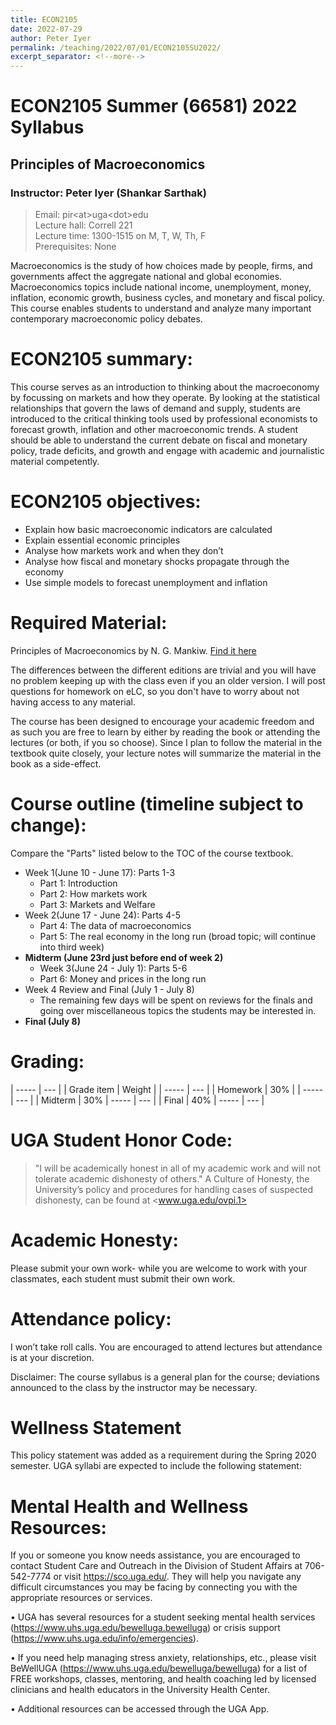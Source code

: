 ```yaml
---
title: ECON2105
date: 2022-07-29
author: Peter Iyer
permalink: /teaching/2022/07/01/ECON2105SU2022/
excerpt_separator: <!--more-->
---
```


# ECON2105 Summer (66581) 2022 Syllabus

## Principles of Macroeconomics
<!--more-->

### Instructor: Peter Iyer (Shankar Sarthak)

> Email: pir\<at\>uga\<dot\>edu\
> Lecture hall: Correll 221\
> Lecture time: 1300-1515 on M, T, W, Th, F\
> Prerequisites: None

Macroeconomics is the study of how choices made by people, firms, and governments affect the aggregate national and global economies. Macroeconomics topics include national income, unemployment, money, inflation, economic growth, business cycles, and monetary and fiscal policy.  This course enables students to understand and analyze many important contemporary macroeconomic policy debates.

# ECON2105 summary:

This course serves as an introduction to thinking about the macroeconomy by focussing on markets and how they operate. By looking at the statistical relationships that govern the laws of demand and supply, students are introduced to the critical thinking tools used by professional economists to forecast growth, inflation and other macroeconomic trends. A student should be able to understand the current debate on fiscal and monetary policy, trade deficits, and growth and engage with academic and journalistic material competently. 

# ECON2105 objectives:

 - Explain how basic macroeconomic indicators are calculated
 - Explain essential economic principles
 - Analyse how markets work and when they don’t
 - Analyse how fiscal and monetary shocks propagate through the economy
 - Use simple models to forecast unemployment and inflation

# Required Material:

Principles of Macroeconomics by N. G. Mankiw. [Find it here](https://www.amazon.com/Principles-Macroeconomics-N-Gregory-Mankiw/dp/1305971507?asin=B01NGYNJZ4&revisionId=&format=4&depth=1)

The differences between the different editions are trivial and you will have no problem keeping up with the class even if you an older version. I will post questions for homework on eLC, so you don't have to worry about not having access to any material. 

The course has been designed to encourage your academic freedom and as such you are free to learn by either by reading the book or attending the lectures (or both, if you so choose). Since I plan to follow the material in the textbook quite closely, your lecture notes will summarize the material in the book as a side-effect.

# Course outline (timeline subject to change):

 Compare the "Parts" listed below to the TOC of the course textbook.

 - Week 1(June 10 - June 17): Parts 1-3
   - Part 1: Introduction
   - Part 2: How markets work
   - Part 3: Markets and Welfare
 - Week 2(June 17 - June 24): Parts 4-5
   - Part 4: The data of macroeconomics
   - Part 5: The real economy in the long run (broad topic; will continue into third week)
 - **Midterm (June 23rd just before end of week 2)**
   - Week 3(June 24 - July 1): Parts 5-6
   - Part 6: Money and prices in the long run
 - Week 4 Review and Final (July 1 - July 8)
   - The remaining few days will be spent on reviews for the finals and going over miscellaneous topics the students may be interested in.
 - **Final (July 8)**

# Grading:

| -----      | ---    |
| Grade item | Weight |
| -----      | ---    |
| Homework   | 30%    |
| -----      | ---    |
| Midterm    | 30%
| -----      | ---    |
| Final      | 40%
| -----      | ---    |

# UGA Student Honor Code: 
> "I will be academically honest in all of my academic work and will not tolerate academic dishonesty of others." A Culture of Honesty, the University’s policy and procedures for handling cases of suspected dishonesty, can be found at <www.uga.edu/ovpi.1>

# Academic Honesty:

Please submit your own work- while you are welcome to work with your classmates, each student must submit their own work. 

# Attendance policy:

I won’t take roll calls. You are encouraged to attend lectures but attendance is at your discretion. 

Disclaimer: The course syllabus is a general plan for the course; deviations announced to the class by the instructor may be necessary.

# Wellness Statement

This policy statement was added as a requirement during the Spring 2020 semester. UGA syllabi are expected to include the following statement:

# Mental Health and Wellness Resources:

If you or someone you know needs assistance, you are encouraged to contact Student Care and Outreach in the Division of Student Affairs at 706-542-7774 or visit <https://sco.uga.edu/>. They will help you navigate any difficult circumstances you may be facing by connecting you with the appropriate resources or services.

 • UGA has several resources for a student seeking mental health services (<https://www.uhs.uga.edu/bewelluga.bewelluga>) or crisis support (<https://www.uhs.uga.edu/info/emergencies>).

 • If you need help managing stress anxiety, relationships, etc., please visit BeWellUGA (<https://www.uhs.uga.edu/bewelluga/bewelluga>) for a list of FREE workshops, classes, mentoring, and health coaching led by licensed clinicians and health educators in the University Health Center.

 • Additional resources can be accessed through the UGA App.

